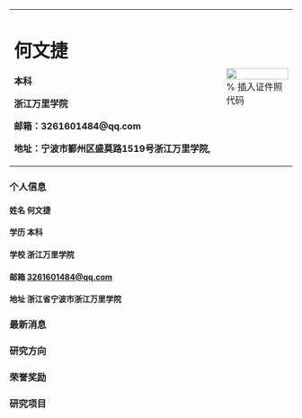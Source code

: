 <table border="0">
  <tr>
    <td width="75%">
      <h1>何文捷</h1>
      <p><b>本科</b></p>
      <p><b>浙江万里学院</b></p>
      <p><b>邮箱：3261601484@qq.com</b></p>
      <p><b>地址：宁波市鄞州区盛莫路1519号浙江万里学院,
    </td>
    <td width="25%">
      <img src="/u=2288428352,3229860716&fm=26&gp=0.jpg.jpg" width="100%">      % 插入证件照代码
    </td>
  </tr>
</table>

### 个人信息
#### 姓名 何文捷
#### 学历 本科
#### 学校 浙江万里学院
#### 邮箱 3261601484@qq.com
#### 地址 浙江省宁波市浙江万里学院

### 最新消息

### 研究方向

### 荣誉奖励

### 研究项目

